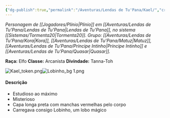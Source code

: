 ```yaml
---
{"dg-publish":true,"permalink":"/Aventuras/Lendas de Tu'Pana/Kael/","created":"2025-10-14T10:49:45.016-03:00"}
---
```


*Personagem de [[Jogadores/Plínio\|Plínio]] em [[Aventuras/Lendas de Tu'Pana/Lendas de Tu'Pana\|Lendas de Tu'Pana]], no sistema [[Sistemas/Tormenta20\|Tormenta20]].*
*Grupo: [[Aventuras/Lendas de Tu'Pana/Kora\|Kora]], [[Aventuras/Lendas de Tu'Pana/Matuz\|Matuz]], [[Aventuras/Lendas de Tu'Pana/Príncipe Intinho\|Príncipe Intinho]] e [[Aventuras/Lendas de Tu'Pana/Quasar\|Quasar]].*

**Raça:** Elfo
**Classe:** Arcanista
**Divindade:** Tanna-Toh

![Kael_token.png](/img/user/Aventuras/Lendas%20de%20Tu'Pana/Kael_token.png)![Lobinho_bg 1.png](/img/user/Aventuras/Lendas%20de%20Tu'Pana/Lobinho_bg%201.png)
#### Descrição
- Estudioso ao máximo
- Misterioso
- Capa longa preta com manchas vermelhas pelo corpo
- Carregava consigo Lobinho, um lobo mágico